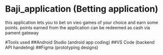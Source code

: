 # Baji_application (Betting application)
this application lets you to bet on vieo games of your choice and earn some points.
points earned from the application can be redeemed as cash via pament gateway

#Tools used
##Android Studio (android app coding)
##VS Code (backend API handeling)
##Figma (prototyping designs)
